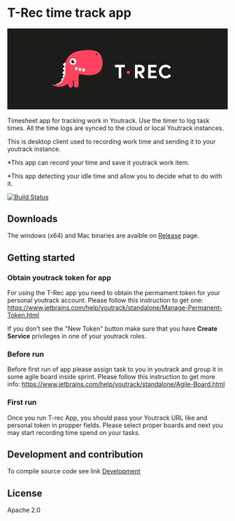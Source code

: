 # T-Rec time track app 

![T-rec image](./src/assets/dino.png)

Timesheet app for tracking work in Youtrack. Use the timer to log task times. All the time logs are synced to the cloud or local Youtrack instances.

This is desktop client used to recording work time and sending it to your youtrack instance.

*This app can record your time and save it youtrack work item.

*This app detecting your idle time and allow you to decide what to do with it.

[![Build Status](https://travis-ci.org/kleder/timetracker.svg?branch=master)](https://travis-ci.org/kleder/timetracker)

## Downloads 
The windows (x64) and Mac binaries are avaible on [Release](https://github.com/kleder/timetracker/releases) page.

## Getting started

### Obtain youtrack token for app 

For using the T-Rec app you need to obtain the permament token for your personal youtrack account. Please follow this instruction to get one: https://www.jetbrains.com/help/youtrack/standalone/Manage-Permanent-Token.html

If you don't see the "New Token" button make sure that you have **Create Service** privileges in one of your youtrack roles.  

### Before run

Before first run of app please assign task to you in youtrack and group it in some agile board inside sprint. Please follow this instruction to get more info: https://www.jetbrains.com/help/youtrack/standalone/Agile-Board.html

### First run

Once you run T-rec App, you should pass your Youtrack URL like  and personal token in propper fields.
Please select proper boards and next you may start recording time spend on your tasks.

## Development and contribution
To compile source code see link
 [Development](docs/readme.md)

## License
Apache 2.0
